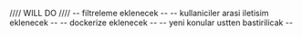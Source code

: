 //// WILL  DO ////
-- filtreleme eklenecek --
-- kullaniciler arasi iletisim eklenecek --
-- dockerize eklenecek --
-- yeni konular ustten bastirilicak --